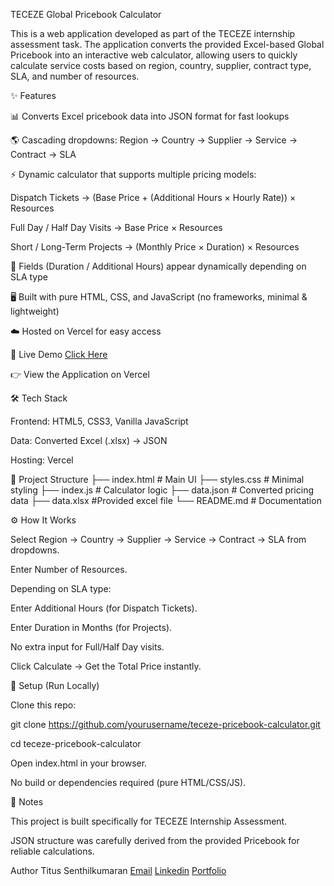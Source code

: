 TECEZE Global Pricebook Calculator

This is a web application developed as part of the TECEZE internship assessment task.
The application converts the provided Excel-based Global Pricebook into an interactive web calculator, allowing users to quickly calculate service costs based on region, country, supplier, contract type, SLA, and number of resources.

✨ Features

📊 Converts Excel pricebook data into JSON format for fast lookups

🌎 Cascading dropdowns: Region → Country → Supplier → Service → Contract → SLA

⚡ Dynamic calculator that supports multiple pricing models:

Dispatch Tickets → (Base Price + (Additional Hours × Hourly Rate)) × Resources

Full Day / Half Day Visits → Base Price × Resources

Short / Long-Term Projects → (Monthly Price × Duration) × Resources

🔄 Fields (Duration / Additional Hours) appear dynamically depending on SLA type

🖥️ Built with pure HTML, CSS, and JavaScript (no frameworks, minimal & lightweight)

☁️ Hosted on Vercel for easy access

🚀 Live Demo
[Click Here](https://pricebook-calc.vercel.app)

👉 View the Application on Vercel

🛠️ Tech Stack

Frontend: HTML5, CSS3, Vanilla JavaScript

Data: Converted Excel (.xlsx) → JSON

Hosting: Vercel

📂 Project Structure
├── index.html        # Main UI
├── styles.css         # Minimal styling
├── index.js         # Calculator logic
├── data.json       # Converted pricing data
├── data.xlsx     #Provided excel file
└── README.md         # Documentation

⚙️ How It Works

Select Region → Country → Supplier → Service → Contract → SLA from dropdowns.

Enter Number of Resources.

Depending on SLA type:

Enter Additional Hours (for Dispatch Tickets).

Enter Duration in Months (for Projects).

No extra input for Full/Half Day visits.

Click Calculate → Get the Total Price instantly.

📌 Setup (Run Locally)

Clone this repo:

git clone https://github.com/yourusername/teceze-pricebook-calculator.git

cd teceze-pricebook-calculator


Open index.html in your browser.

No build or dependencies required (pure HTML/CSS/JS).

🧾 Notes

This project is built specifically for TECEZE Internship Assessment.

JSON structure was carefully derived from the provided Pricebook for reliable calculations.

Author
Titus Senthilkumaran
[Email](titusroxsan@gmail.com)
[Linkedin](https://www.linkedin.com/in/titus-senthilkumaran)
[Portfolio](https://mrtitus.netlify.app)
